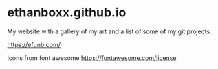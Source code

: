 # ethanboxx.github.io

My website with a gallery of my art and a list of some of my git projects.

https://efunb.com/

Icons from font awesome
https://fontawesome.com/license